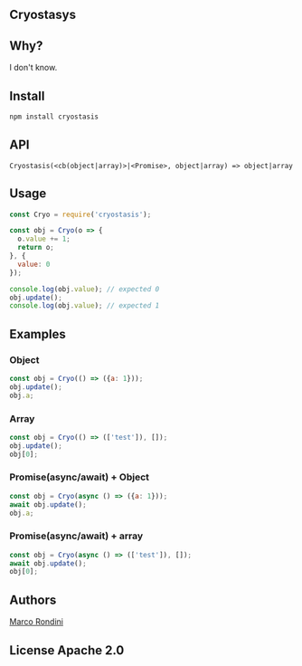 Cryostasys
----------

## Why? 
I don't know.


## Install

```bash
npm install cryostasis
```

## API

```
Cryostasis(<cb(object|array)>|<Promise>, object|array) => object|array
```

## Usage

```javascript
const Cryo = require('cryostasis');

const obj = Cryo(o => {
  o.value += 1;
  return o;
}, {
  value: 0
});

console.log(obj.value); // expected 0
obj.update();
console.log(obj.value); // expected 1
```


## Examples

### Object

```javascript
const obj = Cryo(() => ({a: 1}));
obj.update();
obj.a;
```

### Array

```javascript
const obj = Cryo(() => (['test']), []);
obj.update();
obj[0];
```

### Promise(async/await) + Object

```javascript
const obj = Cryo(async () => ({a: 1}));
await obj.update();
obj.a;
```

### Promise(async/await) + array

```javascript
const obj = Cryo(async () => (['test']), []);
await obj.update();
obj[0];
```

## Authors

[Marco Rondini](http://twitter.com/white__sheep)


## License Apache 2.0